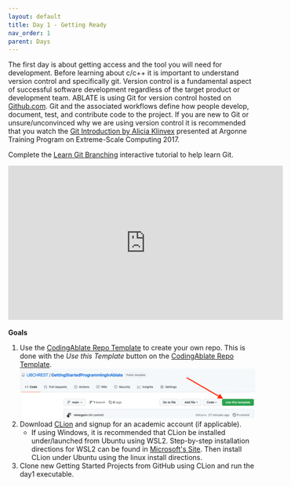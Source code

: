 ```yaml
---
layout: default
title: Day 1 - Getting Ready
nav_order: 1
parent: Days
---
```


The first day is about getting access and the tool you will need for development.  Before learning about c/c++ it is important to understand version control and specifically git. Version control is a fundamental aspect of successful software development regardless of the target product or development team.  ABLATE is using Git for version control hosted on [Github.com](https://github.com/UBCHREST/ablate).  Git and the associated workflows define how people develop, document, test, and contribute code to the project.  If you are new to Git or unsure/unconvinced why we are using version control it is recommended that you watch the [Git Introduction by Alicia Klinvex](https://www.youtube.com/watch?v=0dkvuC8MzPI) presented at Argonne Training Program on Extreme-Scale Computing 2017.

Complete the [Learn Git Branching](https://learngitbranching.js.org) interactive tutorial to help learn Git.

<iframe width="560" height="315" src="https://www.youtube-nocookie.com/embed/0dkvuC8MzPI" title="YouTube video player" frameborder="0" allow="accelerometer; autoplay; clipboard-write; encrypted-media; gyroscope; picture-in-picture" allowfullscreen></iframe>

**Goals**
1. Use the [CodingAblate Repo Template](https://github.com/UBCHREST/codingAblate) to create your own repo.  This is done with the _Use this Template_ button on the [CodingAblate Repo Template](https://github.com/UBCHREST/codingAblate).
  ![templateImage.png](templateImage.png)
2. Download [CLion](https://www.jetbrains.com/clion/) and signup for an academic account (if applicable).
    - If using Windows, it is recommended that CLion be installed under/launched from Ubuntu using WSL2.  Step-by-step installation directions for WSL2 can be found in [Microsoft's Site](https://docs.microsoft.com/en-us/windows/wsl/tutorials/gui-apps).  Then install CLion under Ubuntu using the linux install directions.
3. Clone new Getting Started Projects from GitHub using CLion and run the day1 executable. 
